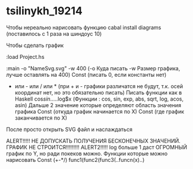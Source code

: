 # tsilinykh_19214

Чтобы нереально нарисовать функцию
cabal install diagrams (поставилось с 1 раза на шиндоус 10)

Чтобы сделать график

:load Project.hs

:main -o "NameSvg.svg" -w 400 (-o Куда писать -w Размер графика, лучше оставлять на 400)
Const (писать 0, если константы нет)
+ или - или / или * (при + и - графики различатся не будут, т.к. осей координат нет, но это обязательно писать)
Писать функции как в Haskell cos$sin$.....log$x (Функции : cos, sin, exp, abs, sqrt, log, acos, asin)
Дальше 2 значение которые определяют область значения графика
Const (откуда график начинается по X)
Const (где график заканчивается по X)

После просто открыть SVG файл и наслаждаться

ALERT!!!!! НЕ ДОПУСКАТЬ ПОЛУЧЕНИЯ БЕСКОНЕЧНЫХ ЗНАЧЕНИЙ. ГРАФИК НЕ СТРОИТСЯ!!!!!!!!!
ALERT2!!!!! log больше 1 даст ОГРОМНЫЙ график по Y, но ради покеков можно. 
Функции которые можно нарисовать Const (+-*/) func1(func2(func3(..funcn(x)..)
